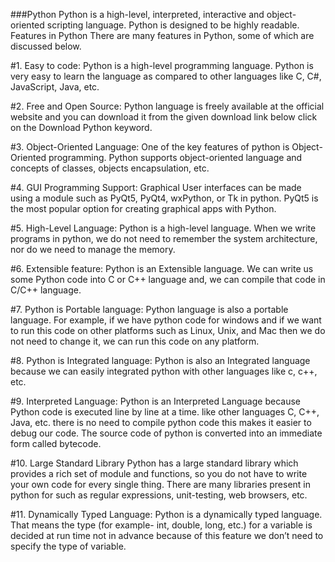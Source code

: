 ###Python 
Python is a high-level, interpreted, interactive and object-oriented scripting language. Python is designed to be highly readable.
Features in Python
There are many features in Python, some of which are discussed below. 

#1. Easy to code:
Python is a high-level programming language. Python is very easy to learn the language as compared to other languages like C, C#, JavaScript, Java, etc. 

#2. Free and Open Source:
Python language is freely available at the official website and you can download it from the given download link below click on the Download Python keyword.

#3. Object-Oriented Language:
One of the key features of python is Object-Oriented programming. Python supports object-oriented language and concepts of classes, objects encapsulation, etc.

#4. GUI Programming Support:
Graphical User interfaces can be made using a module such as PyQt5, PyQt4, wxPython, or Tk in python.
PyQt5 is the most popular option for creating graphical apps with Python.

#5. High-Level Language:
Python is a high-level language. When we write programs in python, we do not need to remember the system architecture, nor do we need to manage the memory.

#6. Extensible feature:
Python is an Extensible language. We can write us some Python code into C or C++ language and, we can compile that code in C/C++ language.

#7. Python is Portable language:
Python language is also a portable language. For example, if we have python code for windows and if we want to run this code on other platforms such as Linux, Unix, and Mac then we do not need to change it, we can run this code on any platform.

#8. Python is Integrated language:
Python is also an Integrated language because we can easily integrated python with other languages like c, c++, etc.

#9. Interpreted Language:
Python is an Interpreted Language because Python code is executed line by line at a time. like other languages C, C++, Java, etc. there is no need to compile python code this makes it easier to debug our code. The source code of python is converted into an immediate form called bytecode.

#10. Large Standard Library
Python has a large standard library which provides a rich set of module and functions, so you do not have to write your own code for every single thing. There are many libraries present in python for such as regular expressions, unit-testing, web browsers, etc.

#11. Dynamically Typed Language:
Python is a dynamically typed language. That means the type (for example- int, double, long, etc.) for a variable is decided at run time not in advance because of this feature we don’t need to specify the type of variable.

